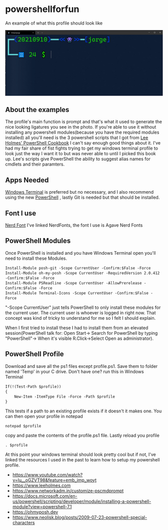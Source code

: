 # powershellforfun
An example of what this profile should look like

![Example](/example.jpg)

## About the examples
The profile's main function is prompt and that's what it used to generate the nice looking ligatures you see in the photo. If you're able to use it without installing any powershell modules(because you have the required modules installed) all you'll need is the 3 powershell scripts that I got from [Lee Holmes' PowerShell Cookbook]( https://www.amazon.com/PowerShell-Cookbook-Scripting-Ubiquitous-Object-Based/dp/109810160X/) I can't say enough good things about it. I've had my fair share of fist fights trying to get my windows terminal profile to look just the way I want it to but was never able to until I picked this book up. Lee's scripts give PowerShell the ability to suggest alias names for cmdlets and their paramters.

## Apps Needed
[Windows Terminal](https://www.microsoft.com/en-us/p/windows-terminal/9n0dx20hk701#activetab=pivot:overviewtab) is preferred but no necessary, and I also recommend using the new
[PowerShell](https://docs.microsoft.com/en-us/powershell/scripting/install/installing-powershell-core-on-windows?view=powershell-7.1)
, lastly Git is needed but that should be installed.
## Font I use
[Nerd Font](https://github.com/ryanoasis/nerd-fonts) I've linked NerdFonts, the font I use is Agave Nerd Fonts
## PowerShell Modules
Once PowerShell is installed and you have Windows Terminal open you'll need to install these Modules. 
```
Install-Module posh-git -Scope CurrentUser -Confirm:$False -Force
Install-Module oh-my-posh -Scope CurrentUser -RequiredVersion 2.0.412 -Confirm:$False -Force
Install-Module PSReadline -Scope CurrentUser -AllowPrerelease -Confirm:$False -Force
Install-Module Terminal-Icons -Scope CurrentUser -Confirm:$False -Force
```
"-Scope CurrentUser" just tells PowerShell to only install these modules for the current user.
The current user is whoever is logged in right now. That concept was kind of tricky to understand for me so I felt I should explain.

When I first tried to install these I had to install them from an elevated session(PowerShell talk for: Open Start-> Search for PowerShell by typing "PowerShell"-> When it's visible R.Click->Select Open as administrator).
## PowerShell Profile
Download and save all the ps1 files except profile.ps1. Save them to folder named 'Temp' in your C drive. Don't have one?
run this in Windows Terminal
```
If(!(Test-Path $profile))
{
	New-Item -ItemType File -Force -Path $profile
}
```
This tests if a path to an existing profile exists if it doesn't it makes one. You can then open your profile in notepad
```
notepad $profile
```
copy and paste the contents of the profile.ps1 file. 
Lastly reload you profile
```
. $profile
```
At this point your windows terminal should look pretty cool but if not, I've linked the resources I used in the past to learn how to setup my powershell profile.
- https://www.youtube.com/watch?v=lu__oGZVT98&feature=emb_imp_woyt
- https://www.leeholmes.com
- https://www.networkadm.in/customize-pscmdprompt
- https://docs.microsoft.com/en-us/powershell/scripting/developer/module/installing-a-powershell-module?view=powershell-7.1
- https://ohmyposh.dev
- https://www.neolisk.blog/posts/2009-07-23-powershell-special-characters

